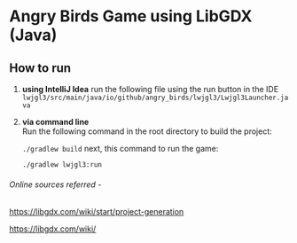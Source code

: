 # Angry Birds Game using LibGDX (Java)
## How to run
1. **using IntelliJ Idea**
     run the following file using the run button in the IDE
     `lwjgl3/src/main/java/io/github/angry_birds/lwjgl3/Lwjgl3Launcher.java`
2. **via command line**     
     Run the following command in the root directory to build the project:
   
     ```./gradlew build```
     next, this command to run the game:
   
     ```./gradlew lwjgl3:run```


###### Online sources referred - 
https://libgdx.com/wiki/start/project-generation 

https://libgdx.com/wiki/
